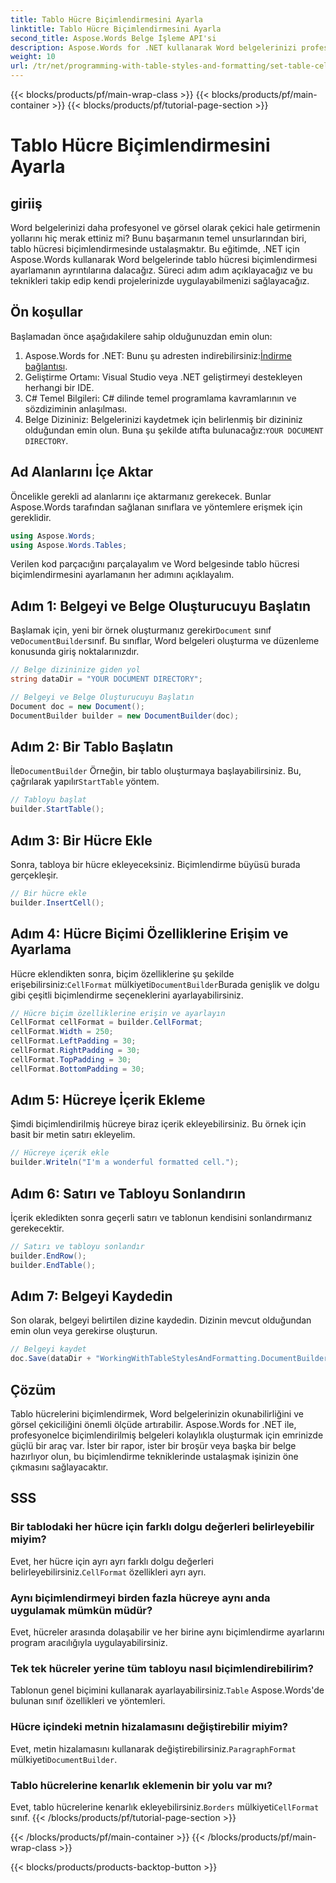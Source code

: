 ```yaml
---
title: Tablo Hücre Biçimlendirmesini Ayarla
linktitle: Tablo Hücre Biçimlendirmesini Ayarla
second_title: Aspose.Words Belge İşleme API'si
description: Aspose.Words for .NET kullanarak Word belgelerinizi profesyonel tablo hücresi biçimlendirmesiyle geliştirin. Bu adım adım kılavuz sizin için süreci basitleştirir.
weight: 10
url: /tr/net/programming-with-table-styles-and-formatting/set-table-cell-formatting/
---
```


{{< blocks/products/pf/main-wrap-class >}}
{{< blocks/products/pf/main-container >}}
{{< blocks/products/pf/tutorial-page-section >}}

# Tablo Hücre Biçimlendirmesini Ayarla

## giriiş

Word belgelerinizi daha profesyonel ve görsel olarak çekici hale getirmenin yollarını hiç merak ettiniz mi? Bunu başarmanın temel unsurlarından biri, tablo hücresi biçimlendirmesinde ustalaşmaktır. Bu eğitimde, .NET için Aspose.Words kullanarak Word belgelerinde tablo hücresi biçimlendirmesi ayarlamanın ayrıntılarına dalacağız. Süreci adım adım açıklayacağız ve bu teknikleri takip edip kendi projelerinizde uygulayabilmenizi sağlayacağız.

## Ön koşullar

Başlamadan önce aşağıdakilere sahip olduğunuzdan emin olun:

1.  Aspose.Words for .NET: Bunu şu adresten indirebilirsiniz:[İndirme bağlantısı](https://releases.aspose.com/words/net/).
2. Geliştirme Ortamı: Visual Studio veya .NET geliştirmeyi destekleyen herhangi bir IDE.
3. C# Temel Bilgileri: C# dilinde temel programlama kavramlarının ve sözdiziminin anlaşılması.
4.  Belge Dizininiz: Belgelerinizi kaydetmek için belirlenmiş bir dizininiz olduğundan emin olun. Buna şu şekilde atıfta bulunacağız:`YOUR DOCUMENT DIRECTORY`.

## Ad Alanlarını İçe Aktar

Öncelikle gerekli ad alanlarını içe aktarmanız gerekecek. Bunlar Aspose.Words tarafından sağlanan sınıflara ve yöntemlere erişmek için gereklidir.

```csharp
using Aspose.Words;
using Aspose.Words.Tables;
```

Verilen kod parçacığını parçalayalım ve Word belgesinde tablo hücresi biçimlendirmesini ayarlamanın her adımını açıklayalım.

## Adım 1: Belgeyi ve Belge Oluşturucuyu Başlatın

 Başlamak için, yeni bir örnek oluşturmanız gerekir`Document` sınıf ve`DocumentBuilder`sınıf. Bu sınıflar, Word belgeleri oluşturma ve düzenleme konusunda giriş noktalarınızdır.

```csharp
// Belge dizininize giden yol
string dataDir = "YOUR DOCUMENT DIRECTORY";

// Belgeyi ve Belge Oluşturucuyu Başlatın
Document doc = new Document();
DocumentBuilder builder = new DocumentBuilder(doc);
```

## Adım 2: Bir Tablo Başlatın

 İle`DocumentBuilder` Örneğin, bir tablo oluşturmaya başlayabilirsiniz. Bu, çağrılarak yapılır`StartTable` yöntem.

```csharp
// Tabloyu başlat
builder.StartTable();
```

## Adım 3: Bir Hücre Ekle

Sonra, tabloya bir hücre ekleyeceksiniz. Biçimlendirme büyüsü burada gerçekleşir.

```csharp
// Bir hücre ekle
builder.InsertCell();
```

## Adım 4: Hücre Biçimi Özelliklerine Erişim ve Ayarlama

 Hücre eklendikten sonra, biçim özelliklerine şu şekilde erişebilirsiniz:`CellFormat` mülkiyeti`DocumentBuilder`Burada genişlik ve dolgu gibi çeşitli biçimlendirme seçeneklerini ayarlayabilirsiniz.

```csharp
// Hücre biçim özelliklerine erişin ve ayarlayın
CellFormat cellFormat = builder.CellFormat;
cellFormat.Width = 250;
cellFormat.LeftPadding = 30;
cellFormat.RightPadding = 30;
cellFormat.TopPadding = 30;
cellFormat.BottomPadding = 30;
```

## Adım 5: Hücreye İçerik Ekleme

Şimdi biçimlendirilmiş hücreye biraz içerik ekleyebilirsiniz. Bu örnek için basit bir metin satırı ekleyelim.

```csharp
// Hücreye içerik ekle
builder.Writeln("I'm a wonderful formatted cell.");
```

## Adım 6: Satırı ve Tabloyu Sonlandırın

İçerik ekledikten sonra geçerli satırı ve tablonun kendisini sonlandırmanız gerekecektir.

```csharp
// Satırı ve tabloyu sonlandır
builder.EndRow();
builder.EndTable();
```

## Adım 7: Belgeyi Kaydedin

Son olarak, belgeyi belirtilen dizine kaydedin. Dizinin mevcut olduğundan emin olun veya gerekirse oluşturun.

```csharp
// Belgeyi kaydet
doc.Save(dataDir + "WorkingWithTableStylesAndFormatting.DocumentBuilderSetTableCellFormatting.docx");
```

## Çözüm

Tablo hücrelerini biçimlendirmek, Word belgelerinizin okunabilirliğini ve görsel çekiciliğini önemli ölçüde artırabilir. Aspose.Words for .NET ile, profesyonelce biçimlendirilmiş belgeleri kolaylıkla oluşturmak için emrinizde güçlü bir araç var. İster bir rapor, ister bir broşür veya başka bir belge hazırlıyor olun, bu biçimlendirme tekniklerinde ustalaşmak işinizin öne çıkmasını sağlayacaktır.

## SSS

### Bir tablodaki her hücre için farklı dolgu değerleri belirleyebilir miyim?
 Evet, her hücre için ayrı ayrı farklı dolgu değerleri belirleyebilirsiniz.`CellFormat` özellikleri ayrı ayrı.

### Aynı biçimlendirmeyi birden fazla hücreye aynı anda uygulamak mümkün müdür?
Evet, hücreler arasında dolaşabilir ve her birine aynı biçimlendirme ayarlarını program aracılığıyla uygulayabilirsiniz.

### Tek tek hücreler yerine tüm tabloyu nasıl biçimlendirebilirim?
 Tablonun genel biçimini kullanarak ayarlayabilirsiniz.`Table` Aspose.Words'de bulunan sınıf özellikleri ve yöntemleri.

### Hücre içindeki metnin hizalamasını değiştirebilir miyim?
 Evet, metin hizalamasını kullanarak değiştirebilirsiniz.`ParagraphFormat` mülkiyeti`DocumentBuilder`.

### Tablo hücrelerine kenarlık eklemenin bir yolu var mı?
 Evet, tablo hücrelerine kenarlık ekleyebilirsiniz.`Borders` mülkiyeti`CellFormat` sınıf.
{{< /blocks/products/pf/tutorial-page-section >}}

{{< /blocks/products/pf/main-container >}}
{{< /blocks/products/pf/main-wrap-class >}}

{{< blocks/products/products-backtop-button >}}
